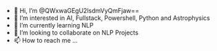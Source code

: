 - 👋 Hi, I’m @QWxwaGEgU2lsdmVyQmFjaw==
- 👀 I’m interested in AI, Fullstack, Powershell, Python and Astrophysics
- 🌱 I’m currently learning NLP
- 💞️ I’m looking to collaborate on NLP Projects
- 📫 How to reach me ...

<!---
AlphaGhostUSMC/AlphaGhostUSMC is a ✨ special ✨ repository because its `README.md` (this file) appears on your GitHub profile.
You can click the Preview link to take a look at your changes.
--->
